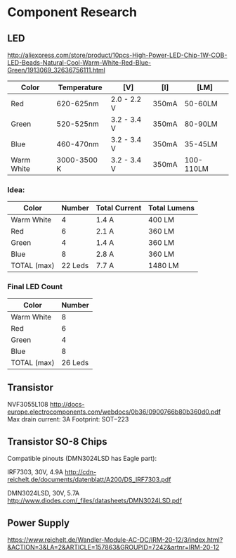 # Component Research

## LED

http://aliexpress.com/store/product/10pcs-High-Power-LED-Chip-1W-COB-LED-Beads-Natural-Cool-Warm-White-Red-Blue-Green/1913069_32636756111.html

| Color      | Temperature | [V]         | [I]   | [LM]      |
|------------|-------------|-------------|-------|-----------|
| Red        | 620-625nm   | 2.0 - 2.2 V | 350mA | 50-60LM   |
| Green      | 520-525nm   | 3.2 - 3.4 V | 350mA | 80-90LM   |
| Blue       | 460-470nm   | 3.2 - 3.4 V | 350mA | 35-45LM   |
| Warm White | 3000-3500 K | 3.2 - 3.4 V | 350mA | 100-110LM |

### Idea:

| Color       | Number  | Total Current | Total Lumens |
|-------------|---------|---------------|--------------|
| Warm White  | 4       | 1.4 A         | 400 LM       |
| Red         | 6       | 2.1 A         | 360 LM       |
| Green       | 4       | 1.4 A         | 360 LM       |
| Blue        | 8       | 2.8 A         | 360 LM       |
| TOTAL (max) | 22 Leds | 7.7 A         | 1480 LM      |

### Final LED Count
| Color       | Number  |
|-------------|---------|
| Warm White  | 8       |
| Red         | 6       |
| Green       | 4       |
| Blue        | 8       |
| TOTAL (max) | 26 Leds |

## Transistor

NVF3055L108
http://docs-europe.electrocomponents.com/webdocs/0b36/0900766b80b360d0.pdf
Max drain current: 3A
Footprint: SOT−223

## Transistor SO-8 Chips

Compatible pinouts (DMN3024LSD has Eagle part):

IRF7303, 30V, 4.9A
http://cdn-reichelt.de/documents/datenblatt/A200/DS_IRF7303.pdf

DMN3024LSD, 30V, 5.7A
http://www.diodes.com/_files/datasheets/DMN3024LSD.pdf

## Power Supply

https://www.reichelt.de/Wandler-Module-AC-DC/IRM-20-12/3/index.html?&ACTION=3&LA=2&ARTICLE=157863&GROUPID=7242&artnr=IRM-20-12
